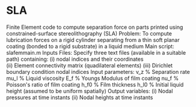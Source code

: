 # SLA
Finite Element code to compute separation force on parts printed using constrained-surface stereolithography (SLA)
Problem: To compute lubrication forces on a rigid cylinder separating from a thin soft planar coating (bonded to a rigid substrate) in a liquid medium
Main script: slafemmain.m
Inputs Files: Specify three text files (available in a suitable path) containing:
(i) nodal indices and their coordinates  
(ii) Element connectivity matrix (quadilateral elements)
(iii) Dirichlet boundary condition nodal indices
Input parameters:
v_z % Separation rate
mu_l % Liquid viscosity
E_f % Youngs Modulus of film coating 
nu_f % Poisson's ratio of film coating
h_f0 % Film thickness
h_l0 % Initial liquid height (assumed to be uniform spatially)
Output variables:
(i) Nodal pressures at time instants
(ii) Nodal heights at time instants
